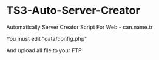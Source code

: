# TS3-Auto-Server-Creator
Automatically Server Creator Script For Web - can.name.tr

You must edit "data/config.php"

And upload all file to your FTP
